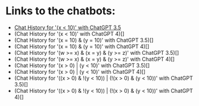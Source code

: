 # Links to the chatbots:

- [Chat History for '(x < 10)' with ChatGPT 3.5](https://chat.openai.com/share/16ea3103-6f81-4cc2-83c1-65d7c91f2805)
- (Chat History for '(x < 10)' with ChatGPT 4)[]
- (Chat History for '(x = 10) & (y = 10)' with ChatGPT 3.5)[]
- (Chat History for '(x = 10) & (y = 10)' with ChatGPT 4)[]
- (Chat History for '(w >= x) & (x = y) & (y >= z)' with ChatGPT 3.5)[]
- (Chat History for '(w >= x) & (x = y) & (y >= z)' with ChatGPT 4)[]
- (Chat History for '(x > 0) | (y < 10)' with ChatGPT 3.5)[]
- (Chat History for '(x > 0) | (y < 10)' with ChatGPT 4)[]
- (Chat History for '((x > 0) & !(y < 10)) | (!(x > 0) & (y < 10))' with ChatGPT 3.5)[]
- (Chat History for '((x > 0) & !(y < 10)) | (!(x > 0) & (y < 10))' with ChatGPT 4)[]
